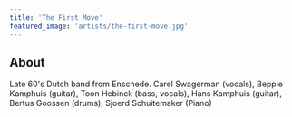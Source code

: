 ```yaml
---
title: 'The First Move'
featured_image: 'artists/the-first-move.jpg'
---
```


## About

Late 60's Dutch band from Enschede.
Carel Swagerman (vocals), Beppie Kamphuis (guitar), Toon Hebinck (bass, vocals), Hans Kamphuis (guitar), Bertus Goossen (drums), Sjoerd Schuitemaker (Piano)

